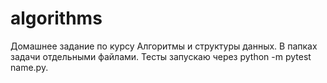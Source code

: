 # algorithms
Домашнее задание по курсу Алгоритмы и структуры данных.
В папках задачи отдельными файлами.
Тесты запускаю через python -m pytest name.py.
